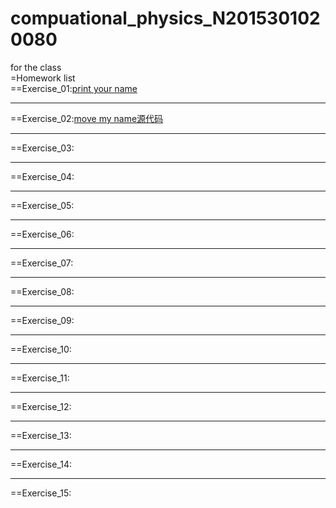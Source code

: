 # compuational_physics_N2015301020080
for the class  
=Homework list  
==Exercise_01:[print your name](temp.py)
***
==Exercise_02:[move my name](http://note.youdao.com/noteshare?id=0ed58c300db5637a73b56ea108ef5eae)[源代码](exercise_02.py)

***
==Exercise_03:
***
==Exercise_04:
***
==Exercise_05:
***
==Exercise_06:
***
==Exercise_07:
***
==Exercise_08:
***
==Exercise_09:
***
==Exercise_10:
***
==Exercise_11:
***
==Exercise_12:
***
==Exercise_13:
***
==Exercise_14:
***
==Exercise_15:

